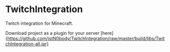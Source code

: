 # TwitchIntegration
 Twitch integration for Minecraft.

Download project as a plugin for your server [here]{https://github.com/jstN0body/TwitchIntegration/raw/master/build/libs/TwitchIntegration-all.jar}
